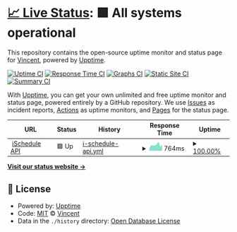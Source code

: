 # [📈 Live Status](https://VincenDev.github.io/upptime): <!--live status--> **🟩 All systems operational**

This repository contains the open-source uptime monitor and status page for [Vincent](https://VincenDev.github.io/upptime), powered by [Upptime](https://github.com/upptime/upptime).

[![Uptime CI](https://github.com/VincenDev/upptime/workflows/Uptime%20CI/badge.svg)](https://github.com/VincenDev/upptime/actions?query=workflow%3A%22Uptime+CI%22)
[![Response Time CI](https://github.com/VincenDev/upptime/workflows/Response%20Time%20CI/badge.svg)](https://github.com/VincenDev/upptime/actions?query=workflow%3A%22Response+Time+CI%22)
[![Graphs CI](https://github.com/VincenDev/upptime/workflows/Graphs%20CI/badge.svg)](https://github.com/VincenDev/upptime/actions?query=workflow%3A%22Graphs+CI%22)
[![Static Site CI](https://github.com/VincenDev/upptime/workflows/Static%20Site%20CI/badge.svg)](https://github.com/VincenDev/upptime/actions?query=workflow%3A%22Static+Site+CI%22)
[![Summary CI](https://github.com/VincenDev/upptime/workflows/Summary%20CI/badge.svg)](https://github.com/VincenDev/upptime/actions?query=workflow%3A%22Summary+CI%22)

With [Upptime](https://upptime.js.org), you can get your own unlimited and free uptime monitor and status page, powered entirely by a GitHub repository. We use [Issues](https://github.com/VincenDev/upptime/issues) as incident reports, [Actions](https://github.com/VincenDev/upptime/actions) as uptime monitors, and [Pages](https://VincenDev.github.io/upptime) for the status page.

<!--start: status pages-->
<!-- This summary is generated by Upptime (https://github.com/upptime/upptime) -->
<!-- Do not edit this manually, your changes will be overwritten -->
<!-- prettier-ignore -->
| URL | Status | History | Response Time | Uptime |
| --- | ------ | ------- | ------------- | ------ |
| <img alt="" src="https://favicons.githubusercontent.com/ischedule.vincendev.com" height="13"> [iSchedule API](https://ischedule.vincendev.com/api/status) | 🟩 Up | [i-schedule-api.yml](https://github.com/VincenDev/upptime/commits/HEAD/history/i-schedule-api.yml) | <details><summary><img alt="Response time graph" src="./graphs/i-schedule-api/response-time-week.png" height="20"> 764ms</summary><br><a href="https://VincenDev.github.io/upptime/history/i-schedule-api"><img alt="Response time 733" src="https://img.shields.io/endpoint?url=https%3A%2F%2Fraw.githubusercontent.com%2FVincenDev%2Fupptime%2FHEAD%2Fapi%2Fi-schedule-api%2Fresponse-time.json"></a><br><a href="https://VincenDev.github.io/upptime/history/i-schedule-api"><img alt="24-hour response time 579" src="https://img.shields.io/endpoint?url=https%3A%2F%2Fraw.githubusercontent.com%2FVincenDev%2Fupptime%2FHEAD%2Fapi%2Fi-schedule-api%2Fresponse-time-day.json"></a><br><a href="https://VincenDev.github.io/upptime/history/i-schedule-api"><img alt="7-day response time 764" src="https://img.shields.io/endpoint?url=https%3A%2F%2Fraw.githubusercontent.com%2FVincenDev%2Fupptime%2FHEAD%2Fapi%2Fi-schedule-api%2Fresponse-time-week.json"></a><br><a href="https://VincenDev.github.io/upptime/history/i-schedule-api"><img alt="30-day response time 716" src="https://img.shields.io/endpoint?url=https%3A%2F%2Fraw.githubusercontent.com%2FVincenDev%2Fupptime%2FHEAD%2Fapi%2Fi-schedule-api%2Fresponse-time-month.json"></a><br><a href="https://VincenDev.github.io/upptime/history/i-schedule-api"><img alt="1-year response time 733" src="https://img.shields.io/endpoint?url=https%3A%2F%2Fraw.githubusercontent.com%2FVincenDev%2Fupptime%2FHEAD%2Fapi%2Fi-schedule-api%2Fresponse-time-year.json"></a></details> | <details><summary><a href="https://VincenDev.github.io/upptime/history/i-schedule-api">100.00%</a></summary><a href="https://VincenDev.github.io/upptime/history/i-schedule-api"><img alt="All-time uptime 100.00%" src="https://img.shields.io/endpoint?url=https%3A%2F%2Fraw.githubusercontent.com%2FVincenDev%2Fupptime%2FHEAD%2Fapi%2Fi-schedule-api%2Fuptime.json"></a><br><a href="https://VincenDev.github.io/upptime/history/i-schedule-api"><img alt="24-hour uptime 100.00%" src="https://img.shields.io/endpoint?url=https%3A%2F%2Fraw.githubusercontent.com%2FVincenDev%2Fupptime%2FHEAD%2Fapi%2Fi-schedule-api%2Fuptime-day.json"></a><br><a href="https://VincenDev.github.io/upptime/history/i-schedule-api"><img alt="7-day uptime 100.00%" src="https://img.shields.io/endpoint?url=https%3A%2F%2Fraw.githubusercontent.com%2FVincenDev%2Fupptime%2FHEAD%2Fapi%2Fi-schedule-api%2Fuptime-week.json"></a><br><a href="https://VincenDev.github.io/upptime/history/i-schedule-api"><img alt="30-day uptime 100.00%" src="https://img.shields.io/endpoint?url=https%3A%2F%2Fraw.githubusercontent.com%2FVincenDev%2Fupptime%2FHEAD%2Fapi%2Fi-schedule-api%2Fuptime-month.json"></a><br><a href="https://VincenDev.github.io/upptime/history/i-schedule-api"><img alt="1-year uptime 100.00%" src="https://img.shields.io/endpoint?url=https%3A%2F%2Fraw.githubusercontent.com%2FVincenDev%2Fupptime%2FHEAD%2Fapi%2Fi-schedule-api%2Fuptime-year.json"></a></details>

<!--end: status pages-->

[**Visit our status website →**](https://VincenDev.github.io/upptime)

## 📄 License

- Powered by: [Upptime](https://github.com/upptime/upptime)
- Code: [MIT](./LICENSE) © [Vincent](https://VincenDev.github.io/upptime)
- Data in the `./history` directory: [Open Database License](https://opendatacommons.org/licenses/odbl/1-0/)
